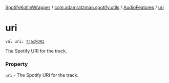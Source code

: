 [SpotifyKotlinWrapper](../../index.md) / [com.adamratzman.spotify.utils](../index.md) / [AudioFeatures](index.md) / [uri](./uri.md)

# uri

`val uri: `[`TrackURI`](../-track-u-r-i/index.md)

The Spotify URI for the track.

### Property

`uri` - The Spotify URI for the track.